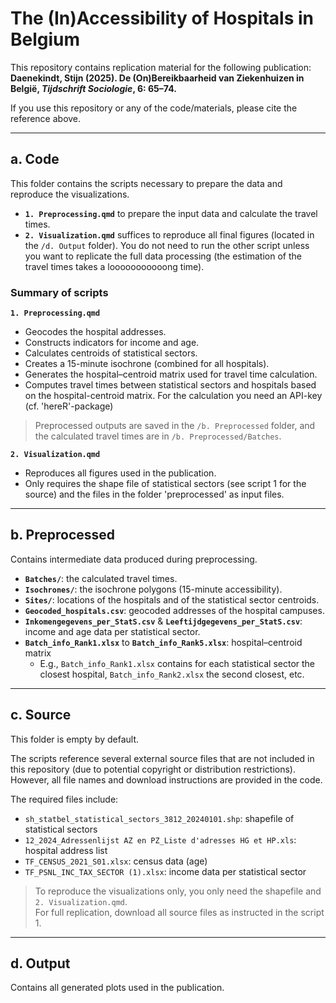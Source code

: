 
# The (In)Accessibility of Hospitals in Belgium

This repository contains replication material for the following publication:  
**Daenekindt, Stijn (2025). De (On)Bereikbaarheid van Ziekenhuizen in België, *Tijdschrift Sociologie*, 6: 65–74.**  

If you use this repository or any of the code/materials, please cite the reference above.

---

## a. Code

This folder contains the scripts necessary to prepare the data and reproduce the visualizations.

- **`1. Preprocessing.qmd`** to prepare the input data and calculate the travel times.
- **`2. Visualization.qmd`** suffices to reproduce all final figures (located in the `/d. Output` folder). You do not need to run the other script unless you want to replicate the full data processing (the estimation of the travel times takes a looooooooooong time).

### Summary of scripts

**`1. Preprocessing.qmd`**  
- Geocodes the hospital addresses.  
- Constructs indicators for income and age.  
- Calculates centroids of statistical sectors.  
- Creates a 15-minute isochrone (combined for all hospitals).  
- Generates the hospital–centroid matrix used for travel time calculation.  
- Computes travel times between statistical sectors and hospitals based on the hospital-centroid matrix. For the calculation you need an API-key (cf. 'hereR'-package)  

> Preprocessed outputs are saved in the `/b. Preprocessed` folder, and the calculated travel times are in `/b. Preprocessed/Batches`.  

**`2. Visualization.qmd`**  
- Reproduces all figures used in the publication.  
- Only requires the shape file of statistical sectors (see script 1 for the source) and the files in the folder 'preprocessed' as input files.

---

## b. Preprocessed

Contains intermediate data produced during preprocessing.

- **`Batches/`**: the calculated travel times.  
- **`Isochrones/`**: the isochrone polygons (15-minute accessibility).  
- **`Sites/`**: locations of the hospitals and of the statistical sector centroids.  
- **`Geocoded_hospitals.csv`**: geocoded addresses of the hospital campuses.  
- **`Inkomengegevens_per_StatS.csv`** & **`Leeftijdgegevens_per_StatS.csv`**: income and age data per statistical sector.  
- **`Batch_info_Rank1.xlsx`** to **`Batch_info_Rank5.xlsx`**: hospital–centroid matrix      
  - E.g., `Batch_info_Rank1.xlsx` contains for each statistical sector the closest hospital, `Batch_info_Rank2.xlsx` the second closest, etc.  

---

## c. Source

This folder is empty by default.

The scripts reference several external source files that are not included in this repository (due to potential copyright or distribution restrictions). However, all file names and download instructions are provided in the code.

The required files include:

- `sh_statbel_statistical_sectors_3812_20240101.shp`: shapefile of statistical sectors  
- `12_2024_Adressenlijst AZ en PZ_Liste d'adresses HG et HP.xls`: hospital address list  
- `TF_CENSUS_2021_S01.xlsx`: census data (age)  
- `TF_PSNL_INC_TAX_SECTOR (1).xlsx`: income data per statistical sector  

> To reproduce the visualizations only, you only need the shapefile and `2. Visualization.qmd`.  
> For full replication, download all source files as instructed in the script 1.

---

## d. Output

Contains all generated plots used in the publication.




